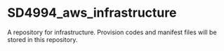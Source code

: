 # SD4994_aws_infrastructure
A repository for infrastructure. Provision codes and manifest files will be stored in this repository.

